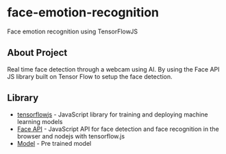 # face-emotion-recognition
Face emotion recognition using TensorFlowJS

## About Project
Real time face detection through a webcam using AI. By using the Face API JS library built on Tensor Flow to setup the face detection.

## Library
* [tensorflowjs](https://github.com/tensorflow/tfjs) - JavaScript library for training and deploying machine learning models
* [Face API](https://github.com/justadudewhohacks/face-api.js) - JavaScript API for face detection and face recognition in the browser and nodejs with tensorflow.js
* [Model](https://github.com/WebDevSimplified/Face-Detection-JavaScript/tree/master/models) - Pre trained model